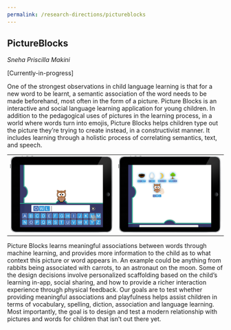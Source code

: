 ```yaml
---
permalink: /research-directions/pictureblocks
---
```


## PictureBlocks
*Sneha Priscilla Makini*

[Currently-in-progress]

One of the strongest observations in child language learning is that for a new word to be learnt, a semantic association of the word needs to be made beforehand, most often in the form of a picture. Picture Blocks is an interactive and social language learning application for young children. In addition to the pedagogical uses of pictures in the learning process, in a world where words turn into emojis, Picture Blocks helps children type out the picture they’re trying to create instead, in a constructivist manner. It includes learning through a holistic process of correlating semantics, text, and speech.

<table>
	<tr>
		<td width="50%" style="border: 0px !important;">
			<img src="/images/projects/pictureblocks/owl.png" width="100%">
		</td>
		<td width="50%" style="border: 0px !important;">
			<img src="/images/projects/pictureblocks/word_associations.png" width="100%">
		</td>
	</tr>
</table>

Picture Blocks learns meaningful associations between words through machine learning, and provides more information to the child as to what context this picture or word appears in. An example could be anything from rabbits being associated with carrots, to an astronaut on the moon. Some of the design decisions involve personalized scaffolding based on the child’s learning in-app, social sharing, and how to provide a richer interaction experience through physical feedback. 
Our goals are to test whether providing meaningful associations and playfulness helps assist children in terms of vocabulary, spelling, diction, association and language learning. Most importantly, the goal is to design and test a modern relationship with pictures and words for children that isn’t out there yet.